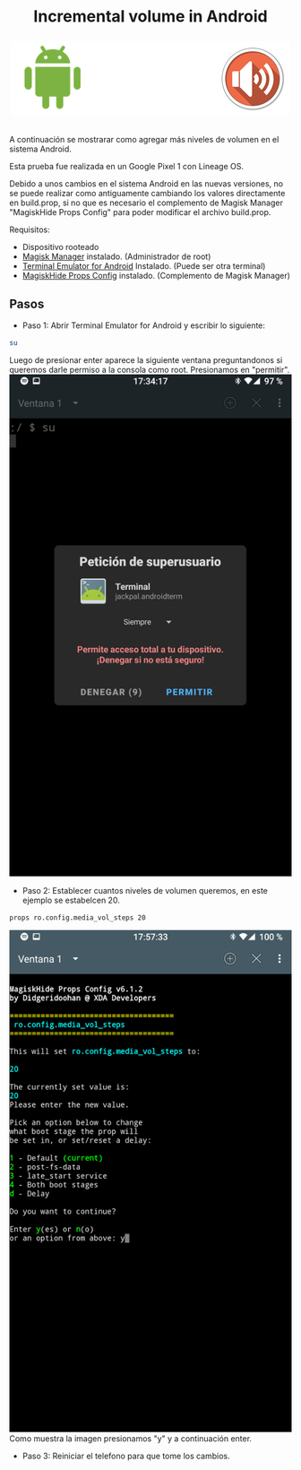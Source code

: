 # <div align="center"> Incremental volume in Android <p align="center"> <img src="images/banner.png"></p>

A continuación se mostrarar como agregar más niveles de volumen en el sistema Android. 

Esta prueba fue realizada en un Google Pixel 1 con Lineage OS. 
  
Debido a unos cambios en el sistema Android en las nuevas versiones, no se puede realizar como antiguamente cambiando los valores directamente en build.prop, si no que es necesario el complemento de Magisk Manager "MagiskHide Props Config" para poder modificar el archivo build.prop.
  
Requisitos:
* Dispositivo rooteado
* <a href="https://github.com/topjohnwu/Magisk" target="_blank">Magisk Manager</a> instalado. (Administrador de root)
* <a href="https://play.google.com/store/apps/details?id=jackpal.androidterm" target="_blank">Terminal Emulator for Android</a> Instalado. (Puede ser otra terminal) 
* <a href="https://github.com/Magisk-Modules-Repo/MagiskHidePropsConf" target="_blank">MagiskHide Props Config</a> instalado. (Complemento de Magisk Manager)
  
## Pasos ##
* Paso 1: Abrir Terminal Emulator for Android y escribir lo siguiente:
```bash
su
```
Luego de presionar enter aparece la siguiente ventana preguntandonos si queremos darle permiso a la consola como root. Presionamos en "permitir".
<img src="images/1.png">
  
* Paso 2: Establecer cuantos niveles de volumen queremos, en este ejemplo se estabelcen 20.
```bash
props ro.config.media_vol_steps 20
```
<img src="images/2.png">
Como muestra la imagen presionamos "y" y a continuación enter.

* Paso 3: Reiniciar el telefono para que tome los cambios.
  
